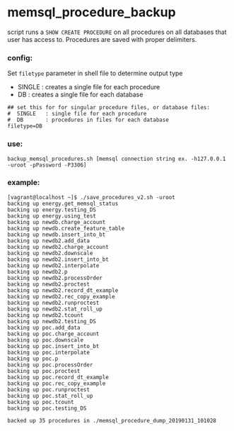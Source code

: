 # memsql_procedure_backup
script runs a `SHOW CREATE PROCEDURE` on all procedures on all databases that user has access to.  Procedures are saved with proper delimiters.  

### config: 
Set `filetype` parameter in shell file to determine output type
- SINGLE  : creates a single file for each procedure
- DB      : creates a single file for each database
```
## set this for for singular procedure files, or database files:
#  SINGLE   : single file for each procedure
#  DB       : procedures in files for each database
filetype=DB
```

### use:
`backup_memsql_procedures.sh [memsql connection string ex. -h127.0.0.1 -uroot -pPassword -P3306]`


### example: 
```
[vagrant@localhost ~]$ ./save_procedures_v2.sh -uroot
backing up energy.get_memsql_status
backing up energy.testing_DS
backing up energy.using_test
backing up newdb.charge_account
backing up newdb.create_feature_table
backing up newdb.insert_into_bt
backing up newdb2.add_data
backing up newdb2.charge_account
backing up newdb2.downscale
backing up newdb2.insert_into_bt
backing up newdb2.interpolate
backing up newdb2.p
backing up newdb2.processOrder
backing up newdb2.proctest
backing up newdb2.record_dt_example
backing up newdb2.rec_copy_example
backing up newdb2.runproctest
backing up newdb2.stat_roll_up
backing up newdb2.tcount
backing up newdb2.testing_DS
backing up poc.add_data
backing up poc.charge_account
backing up poc.downscale
backing up poc.insert_into_bt
backing up poc.interpolate
backing up poc.p
backing up poc.processOrder
backing up poc.proctest
backing up poc.record_dt_example
backing up poc.rec_copy_example
backing up poc.runproctest
backing up poc.stat_roll_up
backing up poc.tcount
backing up poc.testing_DS

backed up 35 procedures in ./memsql_procedure_dump_20190131_101028 
```

